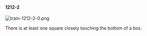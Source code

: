#### 1212-2
![train-1212-2-0.png](https://github.com/lil-lab/nlvr/raw/master/nlvr/train/images/52/train-1212-2-0.png "train-1212-2-0.png")

There is at least one square closely touching the bottom of a box.